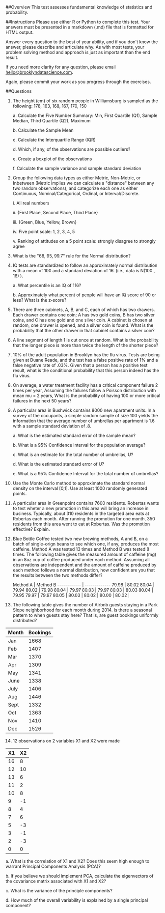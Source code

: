##Overview
This test assesses fundamental knowledge of statistics and probability. 

##Instructions
Please use either R or Python to complete this test. Your answers must be presented in a markdown (.md) file that is formatted for 
HTML output.

Answer every question to the best of your ability, and if you don't know the answer, please describe and articulate why. As with most tests, your problem solving method and approach is 
just as important than the end result.

If you need more clarity for any question, please email hello@brooklyndatascience.com. 

Again, please commit your work as you progress through the exercises. 

##Questions

1. The height (cm) of six random people in Williamsburg is sampled as the following: 178, 163, 168, 167, 170, 150
	
	a. Calculate the Five Number Summary: Min, First Quartile (Q1), Sample Median, Third Quartile (Q2), Maximum
	
	b. Calculate the Sample Mean
	
	c. Calculate the Interquartile Range (IQR)
	
	d. Which, if any, of the observations are possible outliers?
	
	e. Create a boxplot of the observations
	
	f. Calculate the sample variance and sample standard deviation

2. Group the following data types as either Metric, Non-Metric, or Inbetween (Metric implies we can calculate a "distance" between any two random observations),
and categorize each one as either Continuous, Nominal/Categorical, Ordinal, or Interval/Discrete.
	
	i. All real numbers 
	
	ii. {First Place, Second Place, Third Place} 
	
	iii. {Green, Blue, Yellow, Brown} 
	
	iv. Five point scale: 1, 2, 3, 4, 5
	
	v. Ranking of attitudes on a 5 point scale: strongly disagree to strongly agree
	
3. What is the "68, 95, 99.7" rule for the Normal distribution?

4. IQ tests are standardized to follow an approximately normal distribution with a mean of 100 and a standard deviation of 16. (i.e., data is N(100 , 16) ). 
	
	a. What percentile is an IQ of 116?
	
	b. Approximately what percent of people will have an IQ score of 90 or less? What is the z-score?

5. There are three cabinets, A, B, and C, each of which has two drawers. Each drawer contains one coin; 
A has two gold coins, B has two silver coins, and C has one gold and one silver coin. A cabinet is chosen at random, 
one drawer is opened, and a silver coin is found. What is the probability that the other drawer in that cabinet contains a silver coin? 

6. A line segment of length 1 is cut once at random. What is the probability that the longer piece is more than twice 
the length of the shorter piece?

7. 10% of the adult population in Brooklyn has the flu virus. Tests are being given at Duane Reade, and the test has 
a false positive rate of 1% and a false negative rate of .03%. Given that a person has a positive test result, 
what is the conditional probability that this person indeed has the flu virus. 

8. On average, a water treatment facility has a critical component failure 2 times per year, Assuming the failures 
follow a Poisson distribution with mean mu = 2 years, What is the probability of having 100 or more critical failures in the next 50 years? 

9. A particular area in Bushwick contains 8000 new apartment units. In a survey of the occupants, 
a simple random sample of size 100 yields the information that the average number of umbrellas per apartment is 1.6 
with a sample standard deviation of .8. 
	
	a. What is the estimated standard error of the sample mean?
	
	b. What is a 95% Confidence Interval for the population average?
	
	c. What is an estimate for the total number of umbrellas, U? 
	
	d. What is the estimated standard error of U?
	
	e. What is a 95% Confidence Interval for the total number of umbrellas? 
	
10. Use the Monte Carlo method to approximate the standard normal density on the interval [0,1]. 
Use at least 1000 randomly generated points.

11. A particular area in Greenpoint contains 7600 residents. Robertas wants to test wheter a new promotion in this area 
will bring an increase in business. Typically, about 310 residents in the targeted area eats at Robertas each month. 
After running the promotion for one month, 350 residents from this area went to eat at Robertas. Was the promotion effective? Explain.

12. Blue Bottle Coffee tested two new brewing methods, A and B, on a batch of single-orign beans to see which one, if any, produces the most caffeine.
Method A was tested 13 times and Method B was tested 8 times. The following table gives the measured amount of caffeine (mg) 
in an 8oz cup of coffee produced under each method. Assuming all observations are independent and the amount of caffeine produced by each method follows a normal distribution, how confident are you that the results between the two methods differ?

	Method A | Method B
------------ | -------------
79.98 | 80.02
80.04 | 79.94
80.02 | 79.98 
80.04 | 79.97
80.03 | 79.97 
80.03 | 80.03
80.04 | 79.95 
79.97 | 79.97 
80.05 | 
80.03 | 
80.02 | 
80.00 | 
80.02 |


13. The following table gives the number of Airbnb guests staying in a Park Slope neighborhood for each month during 2014. 
Is there a seasonal pattern to when guests stay here? That is, are guest bookings uniformly distributed?

  Month | Bookings
------------ | -------------
Jan | 1668
Feb | 1407 
Mar | 1370 
Apr | 1309
May | 1341 
June | 1338
July | 1406 
Aug | 1446 
Sept | 1332
Oct | 1363
Nov | 1410 
Dec | 1526

14. 12 observations on 2 variables X1 and X2 were made

  X1 | X2
------------ | -------------
16 | 8
12 | 10
13 | 6
11 | 2
10 | 8
9 | -1
8 | 4
7 | 6
5 | -3
3 | -1
2 | -3
0 | 0
	
  a. What is the correlation of X1 and X2? Does this seem high enough to warrant Principal Components Analysis (PCA)?
  
  b. If you believe we should implement PCA, calculate the eigenvectors of the covariance matrix associated with X1 and X2?
  	
  c. What is the variance of the principle components?
  	
  d. How much of the overall variability is explained by a single principal component?
